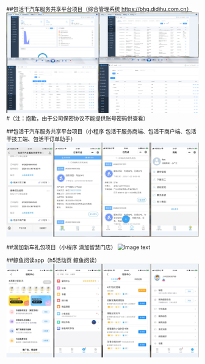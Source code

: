 ##包活干汽车服务共享平台项目（综合管理系统 https://bhg.didihu.com.cn）
![Image text](https://github.com/GUAPO-CN/project-images/blob/master/images/1.png)
#（注：抱歉，由于公司保密协议不能提供账号密码供查看）

##包活干汽车服务共享平台项目（小程序 包活干服务商端、包活干商户端、包活干技工端、包活干订单助手）
![Image text](https://github.com/GUAPO-CN/project-images/blob/master/images/2.png)


##滴加新车礼包项目（小程序 滴加智慧门店）
![Image text](https://github.com/GUAPO-CN/project-images/blob/master/images/3.png)


##鲸鱼阅读app（h5活动页 鲸鱼阅读）
![Image text](https://github.com/GUAPO-CN/project-images/blob/master/images/4.png)
